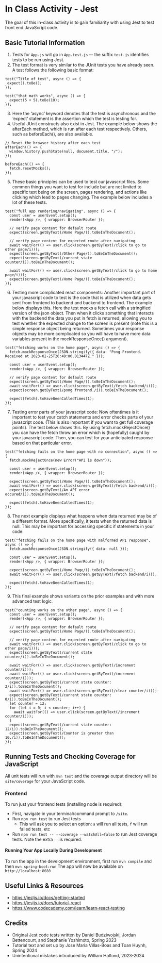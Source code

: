 # In Class Activity - Jest

The goal of this in-class activity is to gain familiarity with using Jest to test front end JavaScript code.

## Basic Tutorial Information

1. Tests for `App.js` will go in `App.test.js`  -- the suffix `test.js` identifies tests to be run using Jest.
2. The test format is very similar to the JUnit tests you have already seen. A test follows the following basic format:
```
test("Title of test", async () => {
 expect().toBe();
});
```

```
test("that math works", async () => {
  expect(5 + 5).toBe(10);
});
```
3. Here the ‘async’ keyword denotes that the test is asynchronous and the ‘expect’ statement is the assertion which the test is testing for. 
4.  Useful JUnit constructs also exist in Jest.  The example below shows the afterEach method, which is run after each test respectively. Others, such as beforeEach(), are also available.

```
// Reset the browser history after each test
afterEach(() => {
  window.history.pushState(null, document.title, "/");
});

beforeEach(() => {
  fetch.resetMocks();
});

```

5. These basic principles can be used to test our javascript files. Some common   things you want to test for include but are not limited to specific text being on the screen, pages rendering, and actions like clicking which lead to pages changing. The example below includes a lot of these tests.

```
test("full app rendering/navigating", async () => {
  const user = userEvent.setup();
  render(<App />, { wrapper: BrowserRouter });

  // verify page content for default route
  expect(screen.getByText(/Home Page/)).toBeInTheDocument();

  // verify page content for expected route after navigating
  await waitFor(() => user.click(screen.getByText(/click to go to other page/i)));
  expect(screen.getByText(/Other Page/)).toBeInTheDocument();
  expect(screen.getByText(/current state counter/i)).toBeInTheDocument();

  await waitFor(() => user.click(screen.getByText(/click to go to home page/i)));
  expect(screen.getByText(/Home Page/)).toBeInTheDocument();
});
```
6. Testing more complicated react components: Another important part of your javascript code to test is the code that is utilized when data gets sent from frontend to backend and backend to frontend. The example below displays this.    Here the test mocks a fetch call with a stringified version of the json object. Then when it clicks something that interacts with the backend the data you put in fetch is returned, allowing you to test whether the expected change to the screen is present (note this is a simple response object being returned. Sometimes your response objects may be more complicated so you will have to have more data variables present in the mockResponseOnce() argument).

```
test("fetching works on the home page", async () => {
  fetch.mockResponseOnce(JSON.stringify({ data: "Pong Frontend. Received at 2023-02-25T20:49:00.813447Z." }));

  const user = userEvent.setup();
  render(<App />, { wrapper: BrowserRouter });

  // verify page content for default route
  expect(screen.getByText(/Home Page/)).toBeInTheDocument();
  await waitFor(() => user.click(screen.getByText(/fetch backend/i)));
  expect(screen.getByText(/pong frontend./i)).toBeInTheDocument();

  expect(fetch).toHaveBeenCalledTimes(1);
});
```

7. Testing error parts of your javascript code: Now oftentimes is it important to test your catch statements and error checks parts of your javascript code. (This is also important if you want to get full coverage points). The test below shows this. By using fetch.mockRejectOnce() you can have the fetch throw an error which is (hopefully) caught by your javascript code. Then, you can test for your anticipated response based on that particular error.

```
test("fetching fails on the home page with no connection", async () => {
  fetch.mockRejectOnce(new Error("API is down"));

  const user = userEvent.setup();
  render(<App />, { wrapper: BrowserRouter });

  expect(screen.getByText(/Home Page/)).toBeInTheDocument();
  await waitFor(() => user.click(screen.getByText(/fetch backend/i)));
  expect(screen.getByText(/An API error occured/i)).toBeInTheDocument();

  expect(fetch).toHaveBeenCalledTimes(1);
});
```

8. The next example displays what happens when data returned may be of a different format. More    specifically, it tests when the returned data is null. This may be important for accessing specific if statements in your code.

```
test("fetching fails on the home page with malformed API response", async () => {
  fetch.mockResponseOnce(JSON.stringify({ data: null }));

  const user = userEvent.setup();
  render(<App />, { wrapper: BrowserRouter });

  expect(screen.getByText(/Home Page/)).toBeInTheDocument();
  await waitFor(() => user.click(screen.getByText(/fetch backend/i)));

  expect(fetch).toHaveBeenCalledTimes(1);
});
```

9. This final example shows variants on the prior examples and with more advanced test logic.
```
test("counting works on the other page", async () => {
  const user = userEvent.setup();
  render(<App />, { wrapper: BrowserRouter });

  // verify page content for default route
  expect(screen.getByText(/Home Page/)).toBeInTheDocument();

  // verify page content for expected route after navigating
  await waitFor(() => user.click(screen.getByText(/click to go to other page/i)));
  expect(screen.getByText(/current state counter/i)).toBeInTheDocument();

  await waitFor(() => user.click(screen.getByText(/increment counter/i)));
  await waitFor(() => user.click(screen.getByText(/increment counter/i)));
  expect(screen.getByText(/current state counter: 2/i)).toBeInTheDocument();
  await waitFor(() => user.click(screen.getByText(/clear counter/i)));
  expect(screen.getByText(/current state counter: 0/i)).toBeInTheDocument();
  let counter = 12;
  for (let i = 0; i < counter; i++) {
    await waitFor(() => user.click(screen.getByText(/increment counter/i)));
  }
  expect(screen.getByText(/current state counter: 12/i)).toBeInTheDocument();
  expect(screen.getByText(/Counter is greater than 10./i)).toBeInTheDocument();
});
```

## Running Tests and Checking Coverage for JavaScript

All unit tests will run with `mvn test`  and the coverage output directory will be `site/coverage` for your JavaScript code.

### Frontend
To run just your frontend tests (installing node is required):
- First, navigate in your terminal/command prompt to `/site`.
- Run `npm run test` to run Jest tests
  - This will ask you to select an option: `a` will run all tests, `f` will run failed tests, etc
- Run `npm run test -- --coverage --watchAll=false` to run Jest coverage tests. Note the extra `--` is required.

#### Running Your App Locally During Development

To run the app in the development environment, first run `mvn compile` and then `mvn spring-boot:run` The app will now be available on `http://localhost:8080`


## Useful Links & Resources
- https://jestjs.io/docs/getting-started
- https://jestjs.io/docs/tutorial-react
- https://www.codecademy.com/learn/learn-react-testing

## Credits
- Original Jest code tests written by Daniel Budziwojski, Jordan Bettencourt, and Stephanie Yoshimoto, Spring 2023
- Tutorial text and set up by Jose Maria Villas-Boas and Toan Huynh, Spring 2024
- Unintentional mistakes introduced by William Halfond, 2023-2024

